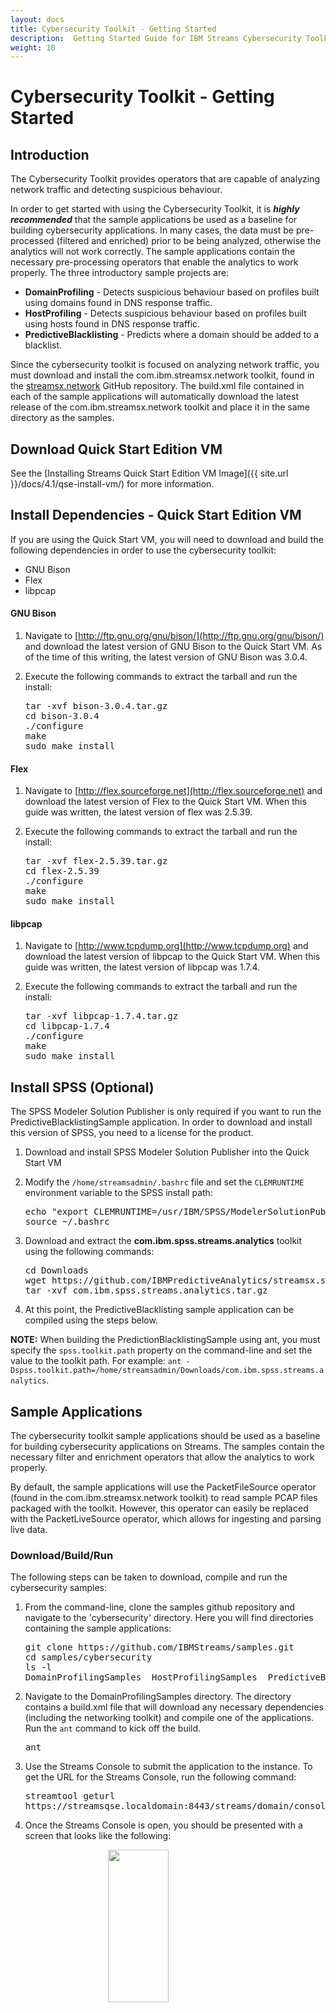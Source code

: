 ```yaml
---
layout: docs
title: Cybersecurity Toolkit - Getting Started
description:  Getting Started Guide for IBM Streams Cybersecurity Toolkit
weight: 10
---
```


# Cybersecurity Toolkit - Getting Started

## Introduction
The Cybersecurity Toolkit provides operators that are capable of analyzing network traffic and detecting suspicious behaviour.

In order to get started with using the Cybersecurity Toolkit, it is ***highly recommended*** that the sample applications be used as a baseline for building cybersecurity applications. In many cases, the data must be pre-processed (filtered and enriched) prior to be being analyzed, otherwise the analytics will not work correctly. The sample applications contain the necessary pre-processing operators that enable the analytics to work properly. The three introductory sample projects are:

 - **DomainProfiling** - Detects suspicious behaviour based on profiles built using domains found in DNS response traffic.
 - **HostProfiling** - Detects suspicious behaviour based on profiles built using hosts found in DNS response traffic.
 - **PredictiveBlacklisting** - Predicts where a domain should be added to a blacklist.


Since the cybersecurity toolkit is focused on analyzing network traffic, you must download and install the com.ibm.streamsx.network toolkit, found in the [streamsx.network](https://github.com/IBMStreams/streamsx.network) GitHub repository. The build.xml file contained in each of the sample applications will automatically download the latest release of the com.ibm.streamsx.network toolkit and place it in the same directory as the samples.


## Download Quick Start Edition VM
See the [Installing Streams Quick Start Edition VM Image]({{ site.url }}/docs/4.1/qse-install-vm/) for more information.

<!--
## Download Docker
See the [Installing Streams Docker Image]({{ site.url }}/docs/4.1/qse-install-docker/) for more information
-->

## Install Dependencies - Quick Start Edition VM
If you are using the Quick Start VM, you will need to download and build the following dependencies in order to use the cybersecurity toolkit:

 - GNU Bison
 - Flex
 - libpcap


#### GNU Bison
 1. Navigate to [http://ftp.gnu.org/gnu/bison/](http://ftp.gnu.org/gnu/bison/) and download the latest version of GNU Bison to the Quick Start VM. As of the time of this writing, the latest version of GNU Bison was 3.0.4.
 2. Execute the following commands to extract the tarball and run the install:

	<pre class="terminal">
	<span class="command">tar -xvf bison-3.0.4.tar.gz</span>
	<span class="command">cd bison-3.0.4</span>
	<span class="command">./configure</span>
	<span class="command">make</span>
	<span class="command">sudo make install</span></pre>


#### Flex
 1. Navigate to [http://flex.sourceforge.net](http://flex.sourceforge.net) and download the latest version of Flex to the Quick Start VM. When this guide was written, the latest version of flex was 2.5.39.
 2. Execute the following commands to extract the tarball and run the install:

	<pre class="terminal">
	<span class="command">tar -xvf flex-2.5.39.tar.gz</span>
	<span class="command">cd flex-2.5.39</span>
	<span class="command">./configure</span>
	<span class="command">make</span>
	<span class="command">sudo make install</span></pre>


#### libpcap
 1. Navigate to [http://www.tcpdump.org](http://www.tcpdump.org) and download the latest version of libpcap to the Quick Start VM. When this guide was written, the latest version of libpcap was 1.7.4.
 2. Execute the following commands to extract the tarball and run the install:

	<pre class="terminal">
	<span class="command">tar -xvf libpcap-1.7.4.tar.gz</span>
	<span class="command">cd libpcap-1.7.4</span>
	<span class="command">./configure</span>
	<span class="command">make</span>
	<span class="command">sudo make install</span></pre>


<!--
## Install Dependencies - Docker Image
The Docker Image requires you to install the following applications:

 - git
 - ant
 - wget

These applications can be installed at the same time using the following commands:

<pre class="terminal">
<span class="command">sudo yum install -y git ant wget</span>
<span class="output">...</span>
<span class="output">Installed:</span>
<span class="output">   ant.x86_64 0:1.7.1-13.el6   git.x86_64 0:1.7.1-3.el6_4.1   wget.x86_64 0:1.12-5.el6_6.1</span>                      
<span class="output"> </span>
<span class="output">Dependency Installed:</span>
<span class="output">   perl-Git.noarch 0:1.7.1-3.el6_4.1</span>
<span class="output"> </span>
<span class="output">Complete!</span></pre>


Furthermore, you will need to download and build the following dependencies. See the section entitled **Install Dependencies - Quick Start Edition VM** for details on how to download and build these dependencies.

 - GNU Bison
 - Flex
 - libpcap
-->

## Install SPSS (Optional)
The SPSS Modeler Solution Publisher is only required if you want to run the PredictiveBlacklistingSample application. In order to download and install this version of SPSS, you need to a license for the product.

 1. Download and install SPSS Modeler Solution Publisher into the Quick Start VM
 2. Modify the `/home/streamsadmin/.bashrc` file and set the `CLEMRUNTIME` environment variable to the SPSS install path:

	<pre class="terminal">
	<span class="command">echo "export CLEMRUNTIME=/usr/IBM/SPSS/ModelerSolutionPublisher/17.0/" >> /home/streamsadmin/.bashrc</span>
	<span class="command">source ~/.bashrc</span></pre>

 3. Download and extract the **com.ibm.spss.streams.analytics** toolkit using the following commands:

	<pre class="terminal">
	<span class="command">cd Downloads</span>
	<span class="command">wget https://github.com/IBMPredictiveAnalytics/streamsx.spss.v4/raw/master/com.ibm.spss.streams.analytics.tar.gz</span>
	<span class="command">tar -xvf com.ibm.spss.streams.analytics.tar.gz</span></pre>

 4. At this point, the PredictiveBlacklisting sample application can be compiled using the steps below.

**NOTE:** When building the PredictionBlacklistingSample using ant, you must specify the `spss.toolkit.path` property on the command-line and set the value to the toolkit path. For example: `ant -Dspss.toolkit.path=/home/streamsadmin/Downloads/com.ibm.spss.streams.analytics`.


## Sample Applications
The cybersecurity toolkit sample applications should be used as a baseline for building cybersecurity applications on Streams. The samples contain the necessary filter and enrichment operators that allow the analytics to work properly.

By default, the sample applications will use the PacketFileSource operator (found in the com.ibm.streamsx.network toolkit) to read sample PCAP files packaged with the toolkit. However, this operator can easily be replaced with the PacketLiveSource operator, which allows for ingesting and parsing live data.


### Download/Build/Run
The following steps can be taken to download, compile and run the cybersecurity samples:

 1. From the command-line, clone the samples github repository and navigate to the 'cybersecurity' directory. Here you will find directories containing the sample applications:

	<pre class="terminal">
	<span class="command">git clone https://github.com/IBMStreams/samples.git</span>
	<span class="command">cd samples/cybersecurity</span>
	<span class="command">ls -l</span>
	<span class="output">DomainProfilingSamples  HostProfilingSamples  PredictiveBlacklistingSamples</span></pre>

 2. Navigate to the DomainProfilingSamples directory. The directory contains a build.xml file that will download any necessary dependencies (including the networking toolkit) and compile one of the applications. Run the `ant` command to kick off the build.

	<pre class="terminal">
	<span class="command">ant</span></pre>

 3. Use the Streams Console to submit the application to the instance. To get the URL for the Streams Console, run the following command:

	<pre class="terminal">
	<span class="command">streamtool geturl</span>
	<span class="output">https://streamsqse.localdomain:8443/streams/domain/console</span></pre>

 4. Once the Streams Console is open, you should be presented with a screen that looks like the following:

	<a href="#/" class="pop">
		<img src="../../../../images/cybersecurity/console_start.png" style="width:45%; height: 25%; margin-left:auto; margin-right:auto; display: block;" />
	</a>

 5. At the top of the Streams Console, switch to the Application Dashboard, which allows you submit, cancel and monitor applications.

	<a href="#/" class="pop">
		<img src="../../../../images/cybersecurity/streams-console1.png" style="width:45%; height: 25%; margin-left:auto; margin-right:auto; display: block;" />
	</a>

 6. With the Application Dashboard open, click the **Submit Job** icon <img src="../../../../images/cybersecurity/console_submit_icon.png" />. Select the *.sab file found in the 'output/' directory in the sample application. For example, for the DomainProfilingSample application, you would select this file: `/path/to/DomainProfilingSample/output/DomainProfilingBasic_Output/com.ibm.streams.cybersecurity.sample.DomainProfilingBasic.sab`

	<a href="#/" class="pop">
	<img src="../../../../images/cybersecurity/console_submit_job.png" style="width:25%; height: 25%; margin-left:auto; margin-right:auto; display: block;" />
	</a>

 7. Once the application has been submitted, the Streams Console should display the running application:

	<a href="#/" class="pop">
		<img src="../../../../images/cybersecurity/console_running.png" style="width:45%; height: 25%; margin-left:auto; margin-right:auto; display: block;" />
	</a>


### Analyze Output
The sample applications will output the results of the analytics to the data directory. There will be two files generated in this directory:

 - **dpresults_suspicious.csv** - lists the domains that were classified as suspicious
 - **dpresults_benign.csv** - lists the domains that were classified as benign

For the DomainProfilingBasic application, only the classified domains are written to the file. However, generally you will want to output additional information, such as the IP addresses of the hosts that accessed these domains. The 'DomainProfilingExtended' sample application demonstrates how to collect a set of the unique IPs that accessed the domain.


### Importing into Streams Studio
The cybersecurity sample applications can be imported into Streams Studio as SPL Projects. When importanting the cybersecurity samples, you must add the **com.ibm.streamsx.network** toolkit location to Streams Explorer. If you are planning on using the PredictiveBlacklisting samples, you must add the **com.ibm.spss.streams.analytics** toolkit to Streams Explorer as well.

<!--
### Additional Information

 - Cybersecurity Documentation - Knowledge Center - COMING SOON!
 - Cybersecurity Article - COMING SOON!
-->


<script type="text/javascript">
$(function() {
		$('.pop').on('click', function() {
			$('.imagepreview').attr('src', $(this).find('img').attr('src'));
			$('#imagemodal').modal('show');   
		});		
});
</script>

<!-- Modal -->
<div class="modal fade" id="imagemodal" tabindex="-1" role="dialog" aria-labelledby="myModalLabel" aria-hidden="true">
  <div class="modal-dialog" data-dismiss="modal" style="width: auto" >
    <div class="modal-content"  >              
      <div class="modal-body">
      	<button type="button" class="close" data-dismiss="modal"><span aria-hidden="true">&times;</span><span class="sr-only">Close</span></button>
        <img src="" class="imagepreview"  style="margin-left:auto; margin-right:auto; display: block; max-width: 100%">
      </div>
      <div class="modal-footer">
          <div class="col-xs-12">
          </div>
      </div>
    </div>
  </div>
</div>
